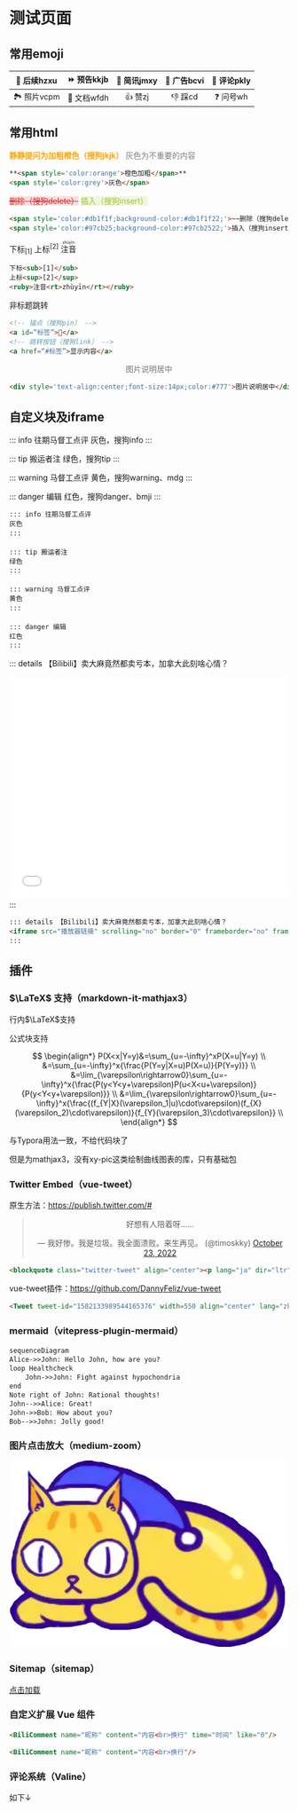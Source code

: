 # 测试页面

<BiliCommentTest name="贰鼠" content="过去中国搞建设虽然也有通过无人区的铁路，但是绝大多数铁路至少有一端是人口稠密地区，这条敦格铁路的两端，敦煌19万人口，格尔木也只有20万人口出头，<br>为什么要为这两个小城市修一条直通的铁路呢？" time="2022-09-29 15:58" like="2211"/>

<!-- <BiliComment name="贰鼠" content="过去中国搞建设虽然也有通过无人区的铁路，但是绝大多数铁路至少有一端是人口稠密地区，这条敦格铁路的两端，敦煌19万人口，格尔木也只有20万人口出头，<br>为什么要为这两个小城市修一条直通的铁路呢？"/> -->


<!-- <LineChartx /> -->
<!-- <linechart :chartData="{labels: ['January', 'February', 'March', 'April', 'May', 'June', 'July'],datasets: [{label: 'Data One',backgroundColor: '#f87979',data: [40, 39, 10, 40, 39, 80, 40]}]}" :chartOptions="{responsive: true,maintainAspectRatio: false}"/> -->

## 常用emoji

| 🔄 后续hzxu | ⏩ 预告kkjb | 🔘 简讯jmxy | 📰 广告bcvi | 💬 评论pkly |
| :--------: | :--------: | :--------: | :--------: | :--------: |
| 🏞️ 照片vcpm | 📄 文档wfdh |   👍 赞zj   |   👎 踩cd   |  ❓ 问号wh  |

## 常用html

**<span style='color:orange'>静静提问为加粗橙色（搜狗jkjk）</span>** <span style='color:grey'>灰色为不重要的内容</span>

```html
**<span style='color:orange'>橙色加粗</span>**
<span style='color:grey'>灰色</span>
```

<span style='color:#db1f1f;background-color:#db1f1f22;'>~~删除（搜狗delete）~~</span> 
<span style='color:#97cb25;background-color:#97cb2522;'>插入（搜狗insert）</span>

```html
<span style='color:#db1f1f;background-color:#db1f1f22;'>~~删除（搜狗delete）~~</span>
<span style='color:#97cb25;background-color:#97cb2522;'>插入（搜狗insert）</span>
```

下标<sub>[1]</sub>  上标<sup>[2]</sup>  <ruby>注音<rt>zhùyīn</rt></ruby> 

```html
下标<sub>[1]</sub>
上标<sup>[2]</sup>
<ruby>注音<rt>zhùyīn</rt></ruby> 
```

非标题跳转

```html
<!-- 锚点（搜狗pin） -->
<a id=“标签”>📌</a>
<!-- 跳转按钮（搜狗link） -->
<a href=“#标签”>显示内容</a>
```

<div style='text-align:center;font-size:14px;color:#777'>图片说明居中</div>

```html
<div style='text-align:center;font-size:14px;color:#777'>图片说明居中</div>
```


## 自定义块及iframe


::: info 往期马督工点评
灰色，搜狗info
:::

::: tip 搬运者注
绿色，搜狗tip
:::

::: warning 马督工点评
黄色，搜狗warning、mdg
:::

::: danger 编辑
红色，搜狗danger、bmji
:::

```markdown
::: info 往期马督工点评
灰色
:::

::: tip 搬运者注
绿色
:::

::: warning 马督工点评
黄色
:::

::: danger 编辑
红色
:::
```

::: details 【Bilibili】卖大麻竟然都卖亏本，加拿大此刻啥心情？
<iframe src="//player.bilibili.com/player.html?bvid=BV1st411L7ne&page=1&high_quality=1" scrolling="no" border="0" frameborder="no" framespacing="0" allowfullscreen="true" height=400 width=100%> </iframe>
:::

```html
::: details 【Bilibili】卖大麻竟然都卖亏本，加拿大此刻啥心情？
<iframe src="播放器链接" scrolling="no" border="0" frameborder="no" framespacing="0" allowfullscreen="true" height=400 width=100%> </iframe>
:::
```

## 插件

### $\LaTeX$ 支持（markdown-it-mathjax3）
行内$\LaTeX$支持

公式块支持

$$
\begin{align*}
P(X<x|Y=y)&=\sum_{u=-\infty}^xP(X=u|Y=y)   \\
          &=\sum_{u=-\infty}^x{\frac{P(Y=y|X=u)P(X=u)}{P(Y=y)}}   \\
          &=\lim_{\varepsilon\rightarrow0}\sum_{u=-\infty}^x{\frac{P(y<Y<y+\varepsilon)P(u<X<u+\varepsilon)}{P(y<Y<y+\varepsilon)}}   \\
          &=\lim_{\varepsilon\rightarrow0}\sum_{u=-\infty}^x{\frac{(f_{Y|X}(\varepsilon_1|u)\cdot\varepsilon)(f_{X}(\varepsilon_2)\cdot\varepsilon)}{f_{Y}(\varepsilon_3)\cdot\varepsilon}}   \\
\end{align*}
$$

与Typora用法一致，不给代码块了

但是为mathjax3，没有xy-pic这类绘制曲线图表的库，只有基础包

### Twitter Embed（vue-tweet）

原生方法：https://publish.twitter.com/#

<blockquote class="twitter-tweet" align="center"><p lang="ja" dir="ltr">好想有人陪着呀……</p>&mdash; 我好惨。我是垃圾。我全面溃败。来生再见。 (@timoskky) <a href="https://twitter.com/timoskky/status/1584179519874682882?ref_src=twsrc%5Etfw">October 23, 2022</a></blockquote>

```html
<blockquote class="twitter-tweet" align="center"><p lang="ja" dir="ltr">好想有人陪着呀……</p>&mdash; 我好惨。我是垃圾。我全面溃败。来生再见。 (@timoskky) <a href="https://twitter.com/timoskky/status/1584179519874682882?ref_src=twsrc%5Etfw">October 23, 2022</a></blockquote>
```
vue-tweet插件：https://github.com/DannyFeliz/vue-tweet

<!-- <Tweet tweet-id="1582133989544165376" width=550 align="center" lang="zh-cn"/> -->

```html
<Tweet tweet-id="1582133989544165376" width=550 align="center" lang="zh-cn"/>
```
### mermaid（vitepress-plugin-mermaid）

```mermaid
sequenceDiagram
Alice->>John: Hello John, how are you?
loop Healthcheck
    John->>John: Fight against hypochondria
end
Note right of John: Rational thoughts!
John-->>Alice: Great!
John->>Bob: How about you?
Bob-->>John: Jolly good!
```

### 图片点击放大（medium-zoom）

![test](/eggroll-large.png)

### Sitemap（sitemap）

[点击加载](/sitemap.xml)
### 自定义扩展 Vue 组件

<BiliComment name="贰鼠" content="过去中国搞建设虽然也有通过无人区的铁路，但是绝大多数铁路至少有一端是人口稠密地区，这条敦格铁路的两端，敦煌19万人口，格尔木也只有20万人口出头，<br>为什么要为这两个小城市修一条直通的铁路呢？" time="2022-09-29 15:58" like="2211"/>

```html
<BiliComment name="昵称" content="内容<br>换行" time="时间" like="0"/>
```

<BiliComment name="贰鼠" content="过去中国搞建设虽然也有通过无人区的铁路，但是绝大多数铁路至少有一端是人口稠密地区，这条敦格铁路的两端，敦煌19万人口，格尔木也只有20万人口出头，<br>为什么要为这两个小城市修一条直通的铁路呢？"/>

```html
<BiliComment name="昵称" content="内容<br>换行"/>
```

### 评论系统（Valine）

如下↓